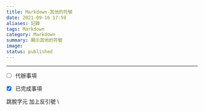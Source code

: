 ```yaml
---
title: Markdown-其他的符號
date: 2021-09-16 17:59
aliases: 記錄 
tags: Markdown
category: Markdown
summary: 顯示其他的符號
image: 
status: published
---
```


---


 - [ ] 代辦事項  
 - [x] 已完成事項

 
跳脫字元
加上反引號 \

